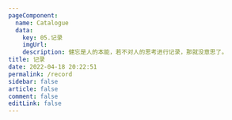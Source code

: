 ```yaml
---
pageComponent: 
  name: Catalogue
  data: 
    key: 05.记录
    imgUrl: 
    description: 健忘是人的本能，若不对人的思考进行记录，那就没意思了。
title: 记录
date: 2022-04-18 20:22:51
permalink: /record
sidebar: false
article: false
comment: false
editLink: false
---
```

